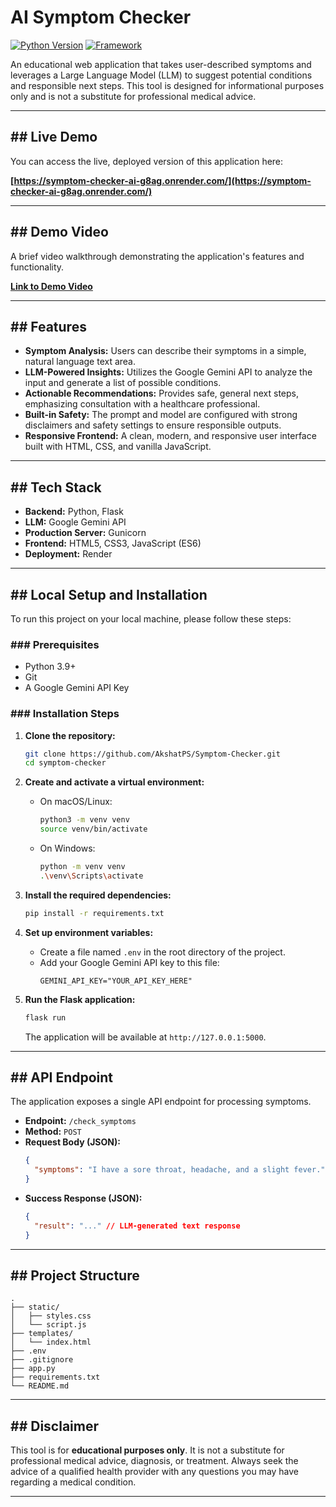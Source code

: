 # AI Symptom Checker

[![Python Version](https://img.shields.io/badge/python-3.9+-blue.svg)](https://www.python.org/downloads/)
[![Framework](https://img.shields.io/badge/Framework-Flask-black.svg)](https://flask.palletsprojects.com/)

An educational web application that takes user-described symptoms and leverages a Large Language Model (LLM) to suggest potential conditions and responsible next steps. This tool is designed for informational purposes only and is not a substitute for professional medical advice.

---

## ## Live Demo

You can access the live, deployed version of this application here:

**[https://symptom-checker-ai-g8ag.onrender.com/](https://symptom-checker-ai-g8ag.onrender.com/)**

---

## ## Demo Video

A brief video walkthrough demonstrating the application's features and functionality.

**[Link to Demo Video](YOUR-DEMO-VIDEO-URL)**

---

## ## Features

* **Symptom Analysis:** Users can describe their symptoms in a simple, natural language text area.
* **LLM-Powered Insights:** Utilizes the Google Gemini API to analyze the input and generate a list of possible conditions.
* **Actionable Recommendations:** Provides safe, general next steps, emphasizing consultation with a healthcare professional.
* **Built-in Safety:** The prompt and model are configured with strong disclaimers and safety settings to ensure responsible outputs.
* **Responsive Frontend:** A clean, modern, and responsive user interface built with HTML, CSS, and vanilla JavaScript.

---

## ## Tech Stack

* **Backend:** Python, Flask
* **LLM:** Google Gemini API
* **Production Server:** Gunicorn
* **Frontend:** HTML5, CSS3, JavaScript (ES6)
* **Deployment:** Render

---

## ## Local Setup and Installation

To run this project on your local machine, please follow these steps:

### ### Prerequisites

* Python 3.9+
* Git
* A Google Gemini API Key

### ### Installation Steps

1.  **Clone the repository:**
    ```bash
    git clone https://github.com/AkshatPS/Symptom-Checker.git
    cd symptom-checker
    ```

2.  **Create and activate a virtual environment:**
    * On macOS/Linux:
        ```bash
        python3 -m venv venv
        source venv/bin/activate
        ```
    * On Windows:
        ```bash
        python -m venv venv
        .\venv\Scripts\activate
        ```

3.  **Install the required dependencies:**
    ```bash
    pip install -r requirements.txt
    ```

4.  **Set up environment variables:**
    * Create a file named `.env` in the root directory of the project.
    * Add your Google Gemini API key to this file:
        ```
        GEMINI_API_KEY="YOUR_API_KEY_HERE"
        ```

5.  **Run the Flask application:**
    ```bash
    flask run
    ```
    The application will be available at `http://127.0.0.1:5000`.

---

## ## API Endpoint

The application exposes a single API endpoint for processing symptoms.

* **Endpoint:** `/check_symptoms`
* **Method:** `POST`
* **Request Body (JSON):**
    ```json
    {
      "symptoms": "I have a sore throat, headache, and a slight fever."
    }
    ```
* **Success Response (JSON):**
    ```json
    {
      "result": "..." // LLM-generated text response
    }
    ```

---

## ## Project Structure

```
.
├── static/
│   ├── styles.css
│   └── script.js
├── templates/
│   └── index.html
├── .env
├── .gitignore
├── app.py
├── requirements.txt
└── README.md
```

---

## ## Disclaimer

This tool is for **educational purposes only**. It is not a substitute for professional medical advice, diagnosis, or treatment. Always seek the advice of a qualified health provider with any questions you may have regarding a medical condition.

---


